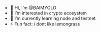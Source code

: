 - 👋 Hi, I’m @BAIMYOLO
- 👀 I’m interested in crypto ecosystem
- 🌱 I’m currently learning node and testnet
- ⚡ Fun fact: i dont like lemongrass

<!---
BAIMYOLO/BAIMYOLO is a ✨ special ✨ repository because its `README.md` (this file) appears on your GitHub profile.
You can click the Preview link to take a look at your changes.
--->
